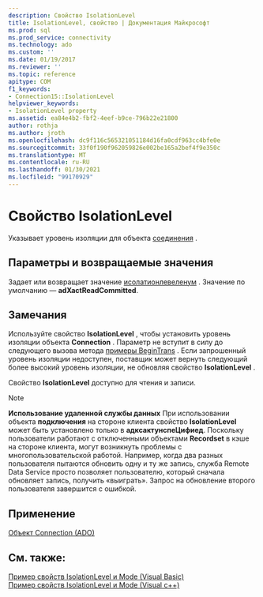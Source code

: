 ```yaml
---
description: Свойство IsolationLevel
title: IsolationLevel, свойство | Документация Майкрософт
ms.prod: sql
ms.prod_service: connectivity
ms.technology: ado
ms.custom: ''
ms.date: 01/19/2017
ms.reviewer: ''
ms.topic: reference
apitype: COM
f1_keywords:
- Connection15::IsolationLevel
helpviewer_keywords:
- IsolationLevel property
ms.assetid: ea84e4b2-fbf2-4eef-b9ce-796b22e21800
author: rothja
ms.author: jroth
ms.openlocfilehash: dc9f116c565321051184d16fa0cdf963cc4bfe0e
ms.sourcegitcommit: 33f0f190f962059826e002be165a2bef4f9e350c
ms.translationtype: MT
ms.contentlocale: ru-RU
ms.lasthandoff: 01/30/2021
ms.locfileid: "99170929"
---
```

# <a name="isolationlevel-property"></a>Свойство IsolationLevel
Указывает уровень изоляции для объекта [соединения](./connection-object-ado.md) .  
  
## <a name="settings-and-return-values"></a>Параметры и возвращаемые значения  
 Задает или возвращает значение [исолатионлевеленум](./isolationlevelenum.md) . Значение по умолчанию — **adXactReadCommitted**.  
  
## <a name="remarks"></a>Замечания  
 Используйте свойство **IsolationLevel** , чтобы установить уровень изоляции объекта **Connection** . Параметр не вступит в силу до следующего вызова метода [примеры BeginTrans](./begintrans-committrans-and-rollbacktrans-methods-ado.md) . Если запрошенный уровень изоляции недоступен, поставщик может вернуть следующий более высокий уровень изоляции, не обновляя свойство **IsolationLevel** .  
  
 Свойство **IsolationLevel** доступно для чтения и записи.  
  
> [!NOTE]
>  **Использование удаленной службы данных** При использовании объекта **подключения** на стороне клиента свойство **IsolationLevel** может быть установлено только в **адксактунспеЦифиед**. Поскольку пользователи работают с отключенными объектами **Recordset** в кэше на стороне клиента, могут возникнуть проблемы с многопользовательской работой. Например, когда два разных пользователя пытаются обновить одну и ту же запись, служба Remote Data Service просто позволяет пользователю, который сначала обновляет запись, получить «выиграть». Запрос на обновление второго пользователя завершится с ошибкой.  
  
## <a name="applies-to"></a>Применение  
 [Объект Connection (ADO)](./connection-object-ado.md)  
  
## <a name="see-also"></a>См. также:  
 [Пример свойств IsolationLevel и Mode (Visual Basic)](./isolationlevel-and-mode-properties-example-vb.md)   
 [Пример свойств IsolationLevel и Mode (Visual c++)](./isolationlevel-and-mode-properties-example-vc.md)